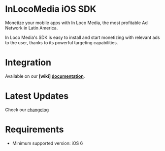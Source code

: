 InLocoMedia iOS SDK
===
Monetize your mobile apps with In Loco Media, the most profitable Ad Network in Latin America.

In Loco Media's SDK is easy to install and start monetizing with relevant ads to the user, thanks to its powerful targeting capabilities. 

Integration
===
Available on our **[wiki] [documentation]**.

Latest Updates
===
Check our [changelog]

Requirements
==
* Minimum supported version: iOS 6

[documentation]: https://github.com/In-Loco-Media/inlocomedia-ios-sdk/wiki
[sign_up]: http://inlocomedia.com/
[changelog]: https://github.com/In-Loco-Media/inlocomedia-ios-sdk/blob/master/CHANGELOG.md
